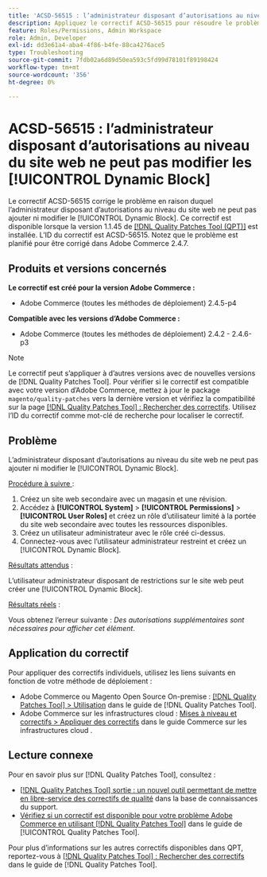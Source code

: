 ```yaml
---
title: 'ACSD-56515 : l’administrateur disposant d’autorisations au niveau du site web ne peut pas modifier les [!UICONTROL Dynamic Block]'
description: Appliquez le correctif ACSD-56515 pour résoudre le problème d’Adobe Commerce en raison duquel l’administrateur disposant d’autorisations au niveau du site web ne peut pas ajouter ni modifier le [!UICONTROL Dynamic Block].
feature: Roles/Permissions, Admin Workspace
role: Admin, Developer
exl-id: dd3e61a4-aba4-4f86-b4fe-88ca4276ace5
type: Troubleshooting
source-git-commit: 7fdb02a6d89d50ea593c5fd99d78101f89198424
workflow-type: tm+mt
source-wordcount: '356'
ht-degree: 0%

---
```


# ACSD-56515 : l’administrateur disposant d’autorisations au niveau du site web ne peut pas modifier les [!UICONTROL Dynamic Block]

Le correctif ACSD-56515 corrige le problème en raison duquel l’administrateur disposant d’autorisations au niveau du site web ne peut pas ajouter ni modifier le [!UICONTROL Dynamic Block]. Ce correctif est disponible lorsque la version 1.1.45 de [[!DNL Quality Patches Tool (QPT)]](https://experienceleague.adobe.com/en/docs/commerce-operations/tools/quality-patches-tool/quality-patches-tool-to-self-serve-quality-patches) est installée. L’ID du correctif est ACSD-56515. Notez que le problème est planifié pour être corrigé dans Adobe Commerce 2.4.7.

## Produits et versions concernés

**Le correctif est créé pour la version Adobe Commerce :**

* Adobe Commerce (toutes les méthodes de déploiement) 2.4.5-p4

**Compatible avec les versions d’Adobe Commerce :**

* Adobe Commerce (toutes les méthodes de déploiement) 2.4.2 - 2.4.6-p3

>[!NOTE]
>
>Le correctif peut s’appliquer à d’autres versions avec de nouvelles versions de [!DNL Quality Patches Tool]. Pour vérifier si le correctif est compatible avec votre version d’Adobe Commerce, mettez à jour le package `magento/quality-patches` vers la dernière version et vérifiez la compatibilité sur la page [[!DNL Quality Patches Tool] : Rechercher des correctifs](https://experienceleague.adobe.com/tools/commerce-quality-patches/index.html). Utilisez l’ID du correctif comme mot-clé de recherche pour localiser le correctif.

## Problème

L’administrateur disposant d’autorisations au niveau du site web ne peut pas ajouter ni modifier le [!UICONTROL Dynamic Block].

<u>Procédure à suivre </u> :

1. Créez un site web secondaire avec un magasin et une révision.
1. Accédez à **[!UICONTROL System]** > **[!UICONTROL Permissions]** > **[!UICONTROL User Roles]** et créez un rôle d’utilisateur limité à la portée du site web secondaire avec toutes les ressources disponibles.
1. Créez un utilisateur administrateur avec le rôle créé ci-dessus.
1. Connectez-vous avec l’utilisateur administrateur restreint et créez un [!UICONTROL Dynamic Block].

<u>Résultats attendus</u> :

L’utilisateur administrateur disposant de restrictions sur le site web peut créer une [!UICONTROL Dynamic Block].

<u>Résultats réels</u> :

Vous obtenez l’erreur suivante : *Des autorisations supplémentaires sont nécessaires pour afficher cet élément*.

## Application du correctif

Pour appliquer des correctifs individuels, utilisez les liens suivants en fonction de votre méthode de déploiement :

* Adobe Commerce ou Magento Open Source On-premise : [[!DNL Quality Patches Tool] > Utilisation](/help/tools/quality-patches-tool/usage.md) dans le guide de [!DNL Quality Patches Tool].
* Adobe Commerce sur les infrastructures cloud : [Mises à niveau et correctifs > Appliquer des correctifs](https://experienceleague.adobe.com/docs/commerce-cloud-service/user-guide/develop/upgrade/apply-patches.html) dans le guide Commerce sur les infrastructures cloud .

## Lecture connexe

Pour en savoir plus sur [!DNL Quality Patches Tool], consultez :

* [[!DNL Quality Patches Tool] sortie : un nouvel outil permettant de mettre en libre-service des correctifs de qualité](https://experienceleague.adobe.com/en/docs/commerce-operations/tools/quality-patches-tool/quality-patches-tool-to-self-serve-quality-patches) dans la base de connaissances du support.
* [Vérifiez si un correctif est disponible pour votre problème Adobe Commerce en utilisant [!DNL Quality Patches Tool]](/help/tools/quality-patches-tool/patches-available-in-qpt/check-patch-for-magento-issue-with-magento-quality-patches.md) dans le guide de [!UICONTROL Quality Patches Tool].


Pour plus d’informations sur les autres correctifs disponibles dans QPT, reportez-vous à [[!DNL Quality Patches Tool] : Rechercher des correctifs](https://experienceleague.adobe.com/tools/commerce-quality-patches/index.html) dans le guide de [!DNL Quality Patches Tool].
